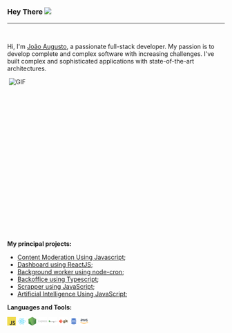 ### Hey There <img src="https://media.giphy.com/media/hvRJCLFzcasrR4ia7z/giphy.gif" width="25px">

<hr />
<br />

Hi, I'm [João Augusto](https://joaoaugusto.vercel.app/), a passionate full-stack developer. My passion is to develop complete and complex software with increasing challenges. I've built complex and sophisticated applications with state-of-the-art architectures.

  <img align="right" alt="GIF" src="https://icodebreakers.org/blog/wp-content/uploads/2017/12/logo-maker-1.gif" width="500" height="374.36" />
  
**My principal projects:**
  
- [Content Moderation Using Javascript](https://github.com/LostTechSoftware/bk_moderation);
- [Dashboard using ReactJS](https://github.com/LostTechSoftware/fe_partners_dashboard);
- [Background worker using node-cron](https://github.com/LostTechSoftware/bk_jobs);
- [Backoffice using Typescript](https://github.com/LostTechSoftware/bk_backoffice);
- [Scrapper using JavaScript](https://github.com/LostTechSoftware/bk_scrapping);
- [Artificial Intelligence Using JavaScript](https://github.com/LostTechSoftware/bk_ai);

**Languages and Tools:**

<code><img height="20" src="https://raw.githubusercontent.com/github/explore/80688e429a7d4ef2fca1e82350fe8e3517d3494d/topics/javascript/javascript.png"></code>
<code><img height="20" src="https://raw.githubusercontent.com/github/explore/80688e429a7d4ef2fca1e82350fe8e3517d3494d/topics/react/react.png"></code>
<code><img height="20" src="https://raw.githubusercontent.com/github/explore/80688e429a7d4ef2fca1e82350fe8e3517d3494d/topics/nodejs/nodejs.png"></code>
<code><img height="20" src="https://raw.githubusercontent.com/github/explore/80688e429a7d4ef2fca1e82350fe8e3517d3494d/topics/express/express.png"></code>
<code><img height="20" src="https://raw.githubusercontent.com/github/explore/80688e429a7d4ef2fca1e82350fe8e3517d3494d/topics/mongodb/mongodb.png"></code>
<code><img height="20" src="https://raw.githubusercontent.com/github/explore/80688e429a7d4ef2fca1e82350fe8e3517d3494d/topics/git/git.png"></code>
<code><img height="20" src="https://raw.githubusercontent.com/github/explore/80688e429a7d4ef2fca1e82350fe8e3517d3494d/topics/sql/sql.png"></code>
<code><img height="20" src="https://raw.githubusercontent.com/github/explore/80688e429a7d4ef2fca1e82350fe8e3517d3494d/topics/aws/aws.png"></code>

